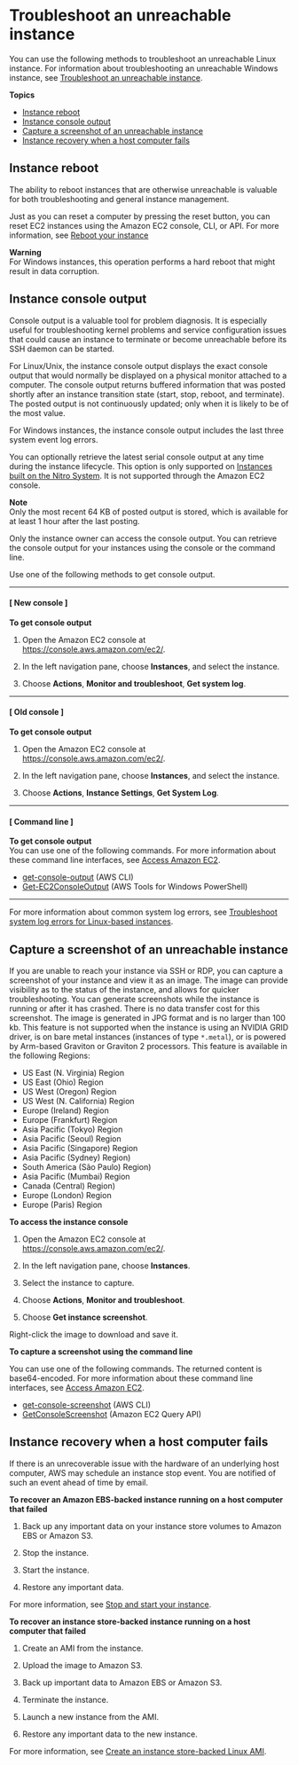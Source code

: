 # Troubleshoot an unreachable instance<a name="instance-console"></a>

You can use the following methods to troubleshoot an unreachable Linux instance\. For information about troubleshooting an unreachable Windows instance, see [Troubleshoot an unreachable instance](https://docs.aws.amazon.com/AWSEC2/latest/WindowsGuide/screenshot-service.html)\.

**Topics**
+ [Instance reboot](#instance-console-rebooting)
+ [Instance console output](#instance-console-console-output)
+ [Capture a screenshot of an unreachable instance](#instance-console-screenshot)
+ [Instance recovery when a host computer fails](#instance-machine-failure)

## Instance reboot<a name="instance-console-rebooting"></a>

The ability to reboot instances that are otherwise unreachable is valuable for both troubleshooting and general instance management\.

 Just as you can reset a computer by pressing the reset button, you can reset EC2 instances using the Amazon EC2 console, CLI, or API\. For more information, see [Reboot your instance](ec2-instance-reboot.md) 

**Warning**  
For Windows instances, this operation performs a hard reboot that might result in data corruption\. 

## Instance console output<a name="instance-console-console-output"></a>

Console output is a valuable tool for problem diagnosis\. It is especially useful for troubleshooting kernel problems and service configuration issues that could cause an instance to terminate or become unreachable before its SSH daemon can be started\. 

For Linux/Unix, the instance console output displays the exact console output that would normally be displayed on a physical monitor attached to a computer\. The console output returns buffered information that was posted shortly after an instance transition state \(start, stop, reboot, and terminate\)\. The posted output is not continuously updated; only when it is likely to be of the most value\.

For Windows instances, the instance console output includes the last three system event log errors\.

You can optionally retrieve the latest serial console output at any time during the instance lifecycle\. This option is only supported on [Instances built on the Nitro System](instance-types.md#ec2-nitro-instances)\. It is not supported through the Amazon EC2 console\.

**Note**  
Only the most recent 64 KB of posted output is stored, which is available for at least 1 hour after the last posting\.

Only the instance owner can access the console output\. You can retrieve the console output for your instances using the console or the command line\.

Use one of the following methods to get console output\.

------
#### [ New console ]

**To get console output**

1. Open the Amazon EC2 console at [https://console\.aws\.amazon\.com/ec2/](https://console.aws.amazon.com/ec2/)\.

1. In the left navigation pane, choose **Instances**, and select the instance\.

1. Choose **Actions**, **Monitor and troubleshoot**, **Get system log**\.

------
#### [ Old console ]

**To get console output**

1. Open the Amazon EC2 console at [https://console\.aws\.amazon\.com/ec2/](https://console.aws.amazon.com/ec2/)\.

1. In the left navigation pane, choose **Instances**, and select the instance\.

1. Choose **Actions**, **Instance Settings**, **Get System Log**\.

------
#### [ Command line ]

**To get console output**  
You can use one of the following commands\. For more information about these command line interfaces, see [Access Amazon EC2](concepts.md#access-ec2)\.
+ [get\-console\-output](https://docs.aws.amazon.com/cli/latest/reference/ec2/get-console-output.html) \(AWS CLI\)
+ [Get\-EC2ConsoleOutput](https://docs.aws.amazon.com/powershell/latest/reference/items/Get-EC2ConsoleOutput.html) \(AWS Tools for Windows PowerShell\)

------

For more information about common system log errors, see [Troubleshoot system log errors for Linux\-based instances](TroubleshootingInstances.md#system-log-errors-linux)\.

## Capture a screenshot of an unreachable instance<a name="instance-console-screenshot"></a>

If you are unable to reach your instance via SSH or RDP, you can capture a screenshot of your instance and view it as an image\. The image can provide visibility as to the status of the instance, and allows for quicker troubleshooting\. You can generate screenshots while the instance is running or after it has crashed\. There is no data transfer cost for this screenshot\. The image is generated in JPG format and is no larger than 100 kb\. This feature is not supported when the instance is using an NVIDIA GRID driver, is on bare metal instances \(instances of type `*.metal`\), or is powered by Arm\-based Graviton or Graviton 2 processors\. This feature is available in the following Regions: 
+ US East \(N\. Virginia\) Region
+ US East \(Ohio\) Region
+ US West \(Oregon\) Region
+ US West \(N\. California\) Region
+ Europe \(Ireland\) Region
+ Europe \(Frankfurt\) Region
+  Asia Pacific \(Tokyo\) Region
+ Asia Pacific \(Seoul\) Region
+ Asia Pacific \(Singapore\) Region
+ Asia Pacific \(Sydney\) Region\)
+ South America \(São Paulo\) Region\)
+ Asia Pacific \(Mumbai\) Region
+ Canada \(Central\) Region\)
+ Europe \(London\) Region
+ Europe \(Paris\) Region

**To access the instance console**

1. Open the Amazon EC2 console at [https://console\.aws\.amazon\.com/ec2/](https://console.aws.amazon.com/ec2/)\.

1. In the left navigation pane, choose **Instances**\.

1. Select the instance to capture\.

1. Choose **Actions**, **Monitor and troubleshoot**\.

1. Choose **Get instance screenshot**\.

Right\-click the image to download and save it\.

**To capture a screenshot using the command line**

You can use one of the following commands\. The returned content is base64\-encoded\. For more information about these command line interfaces, see [Access Amazon EC2](concepts.md#access-ec2)\.
+ [get\-console\-screenshot](https://docs.aws.amazon.com/cli/latest/reference/ec2/get-console-screenshot.html) \(AWS CLI\)
+ [GetConsoleScreenshot](https://docs.aws.amazon.com/AWSEC2/latest/APIReference/ApiReference-query-GetConsoleScreenshot.html) \(Amazon EC2 Query API\)

## Instance recovery when a host computer fails<a name="instance-machine-failure"></a>

If there is an unrecoverable issue with the hardware of an underlying host computer, AWS may schedule an instance stop event\. You are notified of such an event ahead of time by email\.

**To recover an Amazon EBS\-backed instance running on a host computer that failed**

1. Back up any important data on your instance store volumes to Amazon EBS or Amazon S3\.

1. Stop the instance\.

1. Start the instance\.

1. Restore any important data\.

For more information, see [Stop and start your instance](Stop_Start.md)\.

**To recover an instance store\-backed instance running on a host computer that failed**

1. Create an AMI from the instance\.

1. Upload the image to Amazon S3\.

1. Back up important data to Amazon EBS or Amazon S3\.

1. Terminate the instance\.

1. Launch a new instance from the AMI\.

1. Restore any important data to the new instance\.

For more information, see [Create an instance store\-backed Linux AMI](creating-an-ami-instance-store.md)\.
